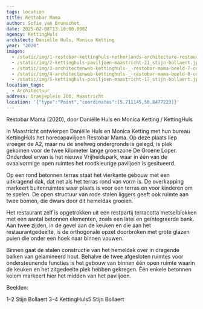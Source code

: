 ```yaml
---
tags: location
title: Restobar Mama
author: Sofie van Brunschot
date: 2025-02-08T13:10:00.000Z
agency: KettingHuls
architect: Daniëlle Huls, Monica Ketting
year: "2020"
images:
  - /static/img/1-restobar-kettinghuls-netherlands-architecture-restaurant_dezeen_1704_scol_10.jpg
  - /static/img/2-kettinghuls-paviljoen-maastricht-21_stijn-bollaert.jpg
  - /static/img/3-architectenweb-kettinghuls-_-restobar-mama-beeld-7-copyright-kettinghuls.jpg
  - /static/img/4-architectenweb-kettinghuls-_-restobar-mama-beeld-8-copyright-kettinghuls.jpg
  - /static/img/5-kettinghuls-paviljoen-maastricht-17_stijn-bollaert.jpg
location_tags:
  - Architectuur
address: Oranjeplein 200, Maastricht⁣
location: '{"type":"Point","coordinates":[5.711145,50.8477223]}'
---
```

Restobar Mama (2020), door Daniëlle Huls en Monica Ketting / KettingHuls⁣

In Maastricht ontwierpen Daniëlle Huls en Monica Ketting met hun bureau KettingHuls het horecapaviljoen Restobar Mama. Op deze plaats liep vroeger de A2, maar nu de snelweg ondergronds is gelegd, is plek gekomen voor de twee kilometer lange groenzone De Groene Loper. Onderdeel ervan is het nieuwe Vrijheidspark, waar in één van de ovaalvormige open ruimtes het roodkleurige paviljoen is gesitueerd. ⁣

Op een rond betonnen terras staat het vierkante gebouw met een uitkragend dak, dat net als het terras rond van vorm is. De overkapping markeert buitenruimtes waar plaats is voor een terras en voor kinderen om te spelen. De open structuur van rode stalen liggers geeft ook ruimte aan twee bomen, die dwars door dit hemeldak groeien.⁣

Het restaurant zelf is opgetrokken uit een restpartij terracotta metselblokken met een aantal betonnen elementen, zoals een latei en geïntegreerde bank. Aan twee zijden, in de gevel aan de keuken en die aan het restaurantgedeelte, is de orthogonale opzet doorbroken met grote glazen puien die onder een hoek naar binnen vouwen. ⁣

Binnen gaat de stalen constructie van het hemeldak over in dragende balken van gelamineerd hout. Behalve de twee afgesloten ruimtes voor ondersteunende functies is het gebouw van binnen één open ruimte waarin de keuken en het zitgedeelte plek hebben gekregen. Één enkele betonnen kolom markeert hier het midden van het paviljoen.  ⁣

Beelden:⁣

1–2 Stijn Bollaert [](https://www.instagram.com/stijn_bollaert/)[](https://www.instagram.com/stijn_bollaert/)3–4 KettingHuls[](https://www.instagram.com/kettinghuls/)[](https://www.instagram.com/kettinghuls/)5 Stijn Bollaert[](https://www.instagram.com/stijn_bollaert/)
